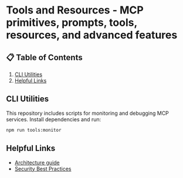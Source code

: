 # Tools and Resources - MCP primitives, prompts, tools, resources, and advanced features

## 📋 Table of Contents
1. [CLI Utilities](#cli-utilities)
2. [Helpful Links](#helpful-links)

## CLI Utilities
This repository includes scripts for monitoring and debugging MCP services.
Install dependencies and run:

```bash
npm run tools:monitor
```

## Helpful Links
- [Architecture guide](architecture.md)
- [Security Best Practices](security.md)
